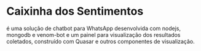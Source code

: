 # Caixinha dos Sentimentos

é uma solução de chatbot para WhatsApp desenvolvida com nodejs, mongodb e venom-bot e um painel para visualização dos resultados coletados, construído com Quasar e outros componentes de visualização.
 
